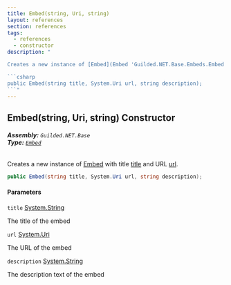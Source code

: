 ```yaml
---
title: Embed(string, Uri, string)
layout: references
section: references
tags:
  - references
  - constructor
description: "

Creates a new instance of [Embed](Embed 'Guilded.NET.Base.Embeds.Embed') with title [title](Embed.Embed(string,Uri,string)#Guilded.NET.Base.Embeds.Embed.Embed(string,System.Uri,string).title 'Guilded.NET.Base.Embeds.Embed.Embed(string, System.Uri, string).title') and URL [url](Embed.Embed(string,Uri,string)#Guilded.NET.Base.Embeds.Embed.Embed(string,System.Uri,string).url 'Guilded.NET.Base.Embeds.Embed.Embed(string, System.Uri, string).url').

```csharp
public Embed(string title, System.Uri url, string description);
```"
---
```


## Embed(string, Uri, string) Constructor
###### **Assembly:** `Guilded.NET.Base`<br/>**Type:** [`Embed`](Embed 'Guilded.NET.Base.Embeds.Embed')

Creates a new instance of [Embed](Embed 'Guilded.NET.Base.Embeds.Embed') with title [title](Embed.Embed(string,Uri,string)#Guilded.NET.Base.Embeds.Embed.Embed(string,System.Uri,string).title 'Guilded.NET.Base.Embeds.Embed.Embed(string, System.Uri, string).title') and URL [url](Embed.Embed(string,Uri,string)#Guilded.NET.Base.Embeds.Embed.Embed(string,System.Uri,string).url 'Guilded.NET.Base.Embeds.Embed.Embed(string, System.Uri, string).url').

```csharp
public Embed(string title, System.Uri url, string description);
```
#### Parameters

<a name='Guilded.NET.Base.Embeds.Embed.Embed(string,System.Uri,string).title'></a>

`title` [System.String](https://docs.microsoft.com/en-us/dotnet/api/System.String 'System.String')

The title of the embed

<a name='Guilded.NET.Base.Embeds.Embed.Embed(string,System.Uri,string).url'></a>

`url` [System.Uri](https://docs.microsoft.com/en-us/dotnet/api/System.Uri 'System.Uri')

The URL of the embed

<a name='Guilded.NET.Base.Embeds.Embed.Embed(string,System.Uri,string).description'></a>

`description` [System.String](https://docs.microsoft.com/en-us/dotnet/api/System.String 'System.String')

The description text of the embed